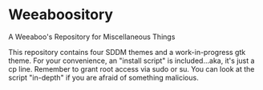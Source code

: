 Weeaboository
=============

A Weeaboo's Repository for Miscellaneous Things

This repository contains four SDDM themes and a work-in-progress gtk theme.
For your convenience, an "install script" is included...aka, it's just a cp line.
Remember to grant root access via sudo or su. You can look at the script "in-depth"
if you are afraid of something malicious.
